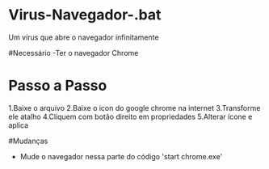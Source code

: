 # Virus-Navegador-.bat
Um vírus que abre o navegador infinitamente 

#Necessário 
-Ter o navegador Chrome 

# Passo a Passo
1.Baixe o arquivo 
2.Baixe o icon do google chrome na internet
3.Transforme ele atalho
4.Cliquem com botão direito em propriedades
5.Alterar ícone e aplica

#Mudanças
- Mude o navegador nessa parte do código 'start chrome.exe'
